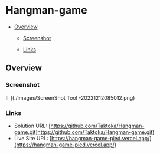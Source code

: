 # Hangman-game
- [Overview](#overview)

  - [Screenshot](#screenshot)
  
  - [Links](#links)
 
## Overview

### Screenshot

![ ](./images/ScreenShot Tool -20221212085012.png)



### Links

- Solution URL: [https://github.com/Taktoka/Hangman-game.git]https://github.com/Taktoka/Hangman-game.git)
- Live Site URL: [https://hangman-game-pied.vercel.app/](https://hangman-game-pied.vercel.app/)

